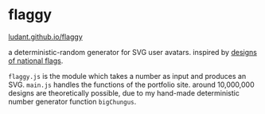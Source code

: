 # flaggy

[ludant.github.io/flaggy](https://ludant.github.io/flaggy/)

a deterministic-random generator for SVG user avatars.  inspired by [designs of national flags](https://old.reddit.com/r/vexillology/).

`flaggy.js` is the module which takes a number as input and produces an SVG.  `main.js` handles the functions of the portfolio site.  around 10,000,000 designs are theoretically possible, due to my hand-made deterministic number generator function `bigChungus`.
